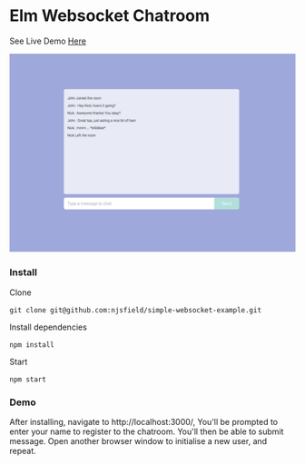 # Elm Websocket Chatroom

See Live Demo [Here](https://elm-chatroom.herokuapp.com/)

![Chatroom Screenshot](./public/images/chatroom-screenshot.png)

### Install

Clone
```
git clone git@github.com:njsfield/simple-websocket-example.git
```
Install dependencies
```
npm install
```
Start
```
npm start
```

### Demo

After installing, navigate to http://localhost:3000/,
You'll be prompted to enter your name to register to the chatroom.
You'll then be able to submit message.
Open another browser window to initialise a new user, and repeat.
